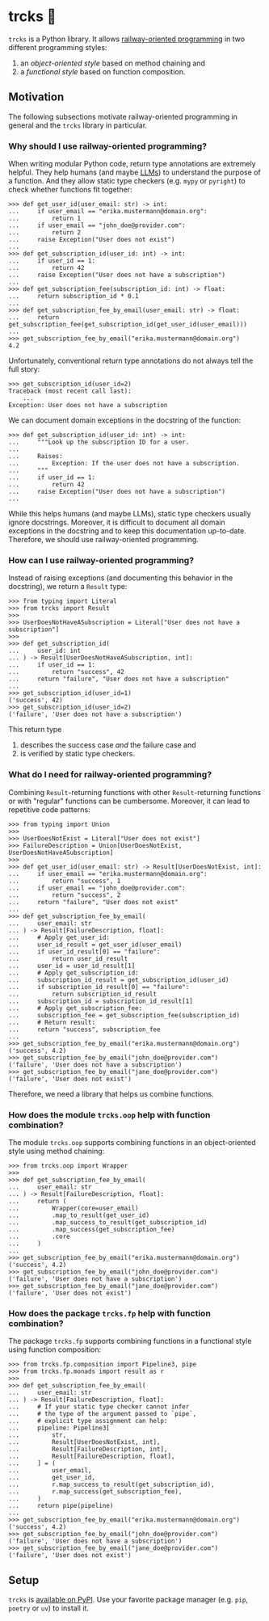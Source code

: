 # trcks 🚂

`trcks` is a Python library.
It allows
[railway-oriented programming](https://fsharpforfunandprofit.com/rop/)
in two different programming styles:

1. an *object-oriented style* based on method chaining and
2. a *functional style* based on function composition.

## Motivation

The following subsections motivate
railway-oriented programming in general and
the `trcks` library in particular.

### Why should I use railway-oriented programming?

When writing modular Python code,
return type annotations are extremely helpful.
They help humans
(and maybe [LLMs](https://en.wikipedia.org/w/index.php?title=Large_language_model&oldid=1283157830))
to understand the purpose of a function.
And they allow static type checkers (e.g. `mypy` or `pyright`)
to check whether functions fit together:

```pycon
>>> def get_user_id(user_email: str) -> int:
...     if user_email == "erika.mustermann@domain.org":
...         return 1
...     if user_email == "john_doe@provider.com":
...         return 2
...     raise Exception("User does not exist")
...
>>> def get_subscription_id(user_id: int) -> int:
...     if user_id == 1:
...         return 42
...     raise Exception("User does not have a subscription")
...
>>> def get_subscription_fee(subscription_id: int) -> float:
...     return subscription_id * 0.1
...
>>> def get_subscription_fee_by_email(user_email: str) -> float:
...     return get_subscription_fee(get_subscription_id(get_user_id(user_email)))
...
>>> get_subscription_fee_by_email("erika.mustermann@domain.org")
4.2

```

Unfortunately, conventional return type annotations do not always tell the full story:

```pycon
>>> get_subscription_id(user_id=2)
Traceback (most recent call last):
    ...
Exception: User does not have a subscription

```

We can document domain exceptions in the docstring of the function:

```pycon
>>> def get_subscription_id(user_id: int) -> int:
...     """Look up the subscription ID for a user.
...
...     Raises:
...         Exception: If the user does not have a subscription.
...     """
...     if user_id == 1:
...         return 42
...     raise Exception("User does not have a subscription")
...

```

While this helps humans (and maybe LLMs),
static type checkers usually ignore docstrings.
Moreover, it is difficult
to document all domain exceptions in the docstring and
to keep this documentation up-to-date.
Therefore, we should use railway-oriented programming.

### How can I use railway-oriented programming?

Instead of raising exceptions (and documenting this behavior in the docstring),
we return a `Result` type:

```pycon
>>> from typing import Literal
>>> from trcks import Result
>>>
>>> UserDoesNotHaveASubscription = Literal["User does not have a subscription"]
>>>
>>> def get_subscription_id(
...     user_id: int
... ) -> Result[UserDoesNotHaveASubscription, int]:
...     if user_id == 1:
...         return "success", 42
...     return "failure", "User does not have a subscription"
...
>>> get_subscription_id(user_id=1)
('success', 42)
>>> get_subscription_id(user_id=2)
('failure', 'User does not have a subscription')

```

This return type

1. describes the success case *and* the failure case and
2. is verified by static type checkers.

### What do I need for railway-oriented programming?

Combining `Result`-returning functions
with other `Result`-returning functions or with "regular" functions
can be cumbersome.
Moreover, it can lead to repetitive code patterns:

```pycon
>>> from typing import Union
>>>
>>> UserDoesNotExist = Literal["User does not exist"]
>>> FailureDescription = Union[UserDoesNotExist, UserDoesNotHaveASubscription]
>>>
>>> def get_user_id(user_email: str) -> Result[UserDoesNotExist, int]:
...     if user_email == "erika.mustermann@domain.org":
...         return "success", 1
...     if user_email == "john_doe@provider.com":
...         return "success", 2
...     return "failure", "User does not exist"
...
>>> def get_subscription_fee_by_email(
...     user_email: str
... ) -> Result[FailureDescription, float]:
...     # Apply get_user_id:
...     user_id_result = get_user_id(user_email)
...     if user_id_result[0] == "failure":
...         return user_id_result
...     user_id = user_id_result[1]
...     # Apply get_subscription_id:
...     subscription_id_result = get_subscription_id(user_id)
...     if subscription_id_result[0] == "failure":
...         return subscription_id_result
...     subscription_id = subscription_id_result[1]
...     # Apply get_subscription_fee:
...     subscription_fee = get_subscription_fee(subscription_id)
...     # Return result:
...     return "success", subscription_fee
...
>>> get_subscription_fee_by_email("erika.mustermann@domain.org")
('success', 4.2)
>>> get_subscription_fee_by_email("john_doe@provider.com")
('failure', 'User does not have a subscription')
>>> get_subscription_fee_by_email("jane_doe@provider.com")
('failure', 'User does not exist')

```

Therefore, we need a library that helps us combine functions.

### How does the module `trcks.oop` help with function combination?

The module `trcks.oop` supports combining functions in an object-oriented style
using method chaining:

```pycon
>>> from trcks.oop import Wrapper
>>>
>>> def get_subscription_fee_by_email(
...     user_email: str
... ) -> Result[FailureDescription, float]:
...     return (
...         Wrapper(core=user_email)
...         .map_to_result(get_user_id)
...         .map_success_to_result(get_subscription_id)
...         .map_success(get_subscription_fee)
...         .core
...     )
...
>>> get_subscription_fee_by_email("erika.mustermann@domain.org")
('success', 4.2)
>>> get_subscription_fee_by_email("john_doe@provider.com")
('failure', 'User does not have a subscription')
>>> get_subscription_fee_by_email("jane_doe@provider.com")
('failure', 'User does not exist')

```

### How does the package `trcks.fp` help with function combination?

The package `trcks.fp` supports combining functions in a functional style
using function composition:

```pycon
>>> from trcks.fp.composition import Pipeline3, pipe
>>> from trcks.fp.monads import result as r
>>>
>>> def get_subscription_fee_by_email(
...     user_email: str
... ) -> Result[FailureDescription, float]:
...     # If your static type checker cannot infer
...     # the type of the argument passed to `pipe`,
...     # explicit type assignment can help:
...     pipeline: Pipeline3[
...         str,
...         Result[UserDoesNotExist, int],
...         Result[FailureDescription, int],
...         Result[FailureDescription, float],
...     ] = (
...         user_email,
...         get_user_id,
...         r.map_success_to_result(get_subscription_id),
...         r.map_success(get_subscription_fee),
...     )
...     return pipe(pipeline)
...
>>> get_subscription_fee_by_email("erika.mustermann@domain.org")
('success', 4.2)
>>> get_subscription_fee_by_email("john_doe@provider.com")
('failure', 'User does not have a subscription')
>>> get_subscription_fee_by_email("jane_doe@provider.com")
('failure', 'User does not exist')

```

## Setup

`trcks` is [available on PyPI](https://pypi.org/project/trcks/).
Use your favorite package manager (e.g. `pip`, `poetry` or `uv`) to install it.
